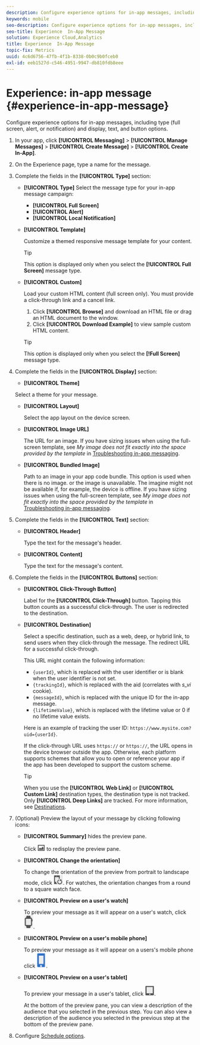 ```yaml
---
description: Configure experience options for in-app messages, including type (full screen, alert, or notification) and display, text, and button options.
keywords: mobile
seo-description: Configure experience options for in-app messages, including type (full screen, alert, or notification) and display, text, and button options.
seo-title: Experience  In-App Message
solution: Experience Cloud,Analytics
title: Experience  In-App Message
topic-fix: Metrics
uuid: 4c6d6756-47fb-4f1b-8338-0b0c9b0fceb0
exl-id: eeb1527d-c546-4951-9947-db810fdb8eee
---
```

# Experience: in-app message {#experience-in-app-message}

Configure experience options for in-app messages, including type (full screen, alert, or notification) and display, text, and button options.

1. In your app, click **[!UICONTROL Messaging]** > **[!UICONTROL Manage Messages]** > **[!UICONTROL Create Message]** > **[!UICONTROL Create In-App]**.
1. On the Experience page, type a name for the message.
1. Complete the fields in the **[!UICONTROL Type]** section:

   * **[!UICONTROL Type]**
     Select the message type for your in-app message campaign:  

     * **[!UICONTROL Full Screen]**
     * **[!UICONTROL Alert]**
     * **[!UICONTROL Local Notification]**

   * **[!UICONTROL Template]**

     Customize a themed responsive message template for your content.
  
     >[!TIP]
     >
     >This option is displayed only when you select the **[!UICONTROL Full Screen]** message type.
  
   * **[!UICONTROL Custom]**
  
     Load your custom HTML content (full screen only). You must provide a click-through link and a cancel link.
  
     1. Click **[!UICONTROL Browse]** and download an HTML file or drag an HTML document to the window.
     1. Click **[!UICONTROL Download Example]** to view sample custom HTML content.
  
     >[!TIP]
     >
     >This option is displayed only when you select the **[!Full Screen]** message type.

1. Complete the fields in the **[!UICONTROL Display]** section:

   * **[!UICONTROL Theme]**

    Select a theme for your message.

   * **[!UICONTROL Layout]**

      Select the app layout on the device screen.

   * **[!UICONTROL Image URL]**

      The URL for an image. If you have sizing issues when using the full-screen template, see *My image does not fit exactly into the space provided by the template* in [Troubleshooting in-app messaging](/help/using/in-app-messaging/t-in-app-message/in-apps-ts.md).

   * **[!UICONTROL Bundled Image]**

      Path to an image in your app code bundle. This option is used when there is no image. or the image is unavailable. The imagine might not be available if, for example, the device is offline. If you have sizing issues when using the full-screen template, see *My image does not fit exactly into the space provided by the template* in [Troubleshooting in-app messaging](/help/using/in-app-messaging/t-in-app-message/in-apps-ts.md).

1. Complete the fields in the **[!UICONTROL Text]** section:

   * **[!UICONTROL Header]**

     Type the text for the message's header.

   * **[!UICONTROL Content]**

     Type the text for the message's content.

1. Complete the fields in the **[!UICONTROL Buttons]** section:

   * **[!UICONTROL Click-Through Button]**

      Label for the **[!UICONTROL Click-Through]** button. Tapping this button counts as a successful click-through. The user is redirected to the destination.

   * **[!UICONTROL Destination]**

     Select a specific destination, such as a web, deep, or hybrid link, to send users when they click-through the message. The redirect URL for a successful click-through. 
  
     This URL might contain the following information:

     * `{userId}`, which is replaced with the user identifier or is blank when the user identifier is not set.  
     * `{trackingId}`, which is replaced with the aid (correlates with *s_vi* cookie).
     * `{messageId}`, which is replaced with the unique ID for the in-app message.
     * `{lifetimeValue}`, which is replaced with the lifetime value or 0 if no lifetime value exists.

     Here is an example of tracking the user ID: `https://www.mysite.com?uid={userId}`.

     If the click-through URL uses `https://` or `https://`, the URL opens in the device browser outside the app. Otherwise, each platform supports schemes that allow you to open or reference your app if the app has been developed to support the custom scheme. 

     >[!TIP]
     >
     >When you use the **[!UICONTROL Web Link]** or **[!UICONTROL Custom Link]** destination types, the destination type is not tracked. Only **[!UICONTROL Deep Links]** are tracked. For more information, see [Destinations](/help/using/acquisition-main/c-create-destinations.md).

1. (Optional) Preview the layout of your message by clicking following icons:

   * **[!UICONTROL Summary]** hides the preview pane. 
  
     Click ![preview](assets/icon_preview.png) to redisplay the preview pane.

   * **[!UICONTROL Change the orientation]**
  
     To change the orientation of the preview from portrait to landscape mode, click ![orientation](assets/icon_orientation.png). For watches, the orientation changes from a round to a square watch face.

   * **[!UICONTROL Preview on a user's watch]**

     To preview your message as it will appear on a user's watch, click ![watch icon](assets/icon_watch.png).

   * **[!UICONTROL Preview on a user's mobile phone]**

     To preview your message as it will appear on a users's mobile phone click ![phone icon](assets/icon_phone.png).

   * **[!UICONTROL Preview on a user's tablet]**

     To preview your message in a user's tablet, click ![tablet icon](assets/icon_tablet.png).

     At the bottom of the preview pane, you can view a description of the audience that you selected in the previous step. You can also view a description of the audience you selected in the previous step at the bottom of the preview pane.

1. Configure [Schedule options](/help/using/in-app-messaging/t-in-app-message/c-schedule-in-app-message.md).
